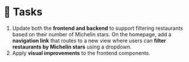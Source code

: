 # 📝 Tasks

1. Update both the **frontend and backend** to support filtering restaurants based on their number of Michelin stars. On the homepage, add a **navigation link** that routes to a new view where users can **filter restaurants by Michelin stars** using a dropdown.
2. Apply **visual improvements** to the frontend components.